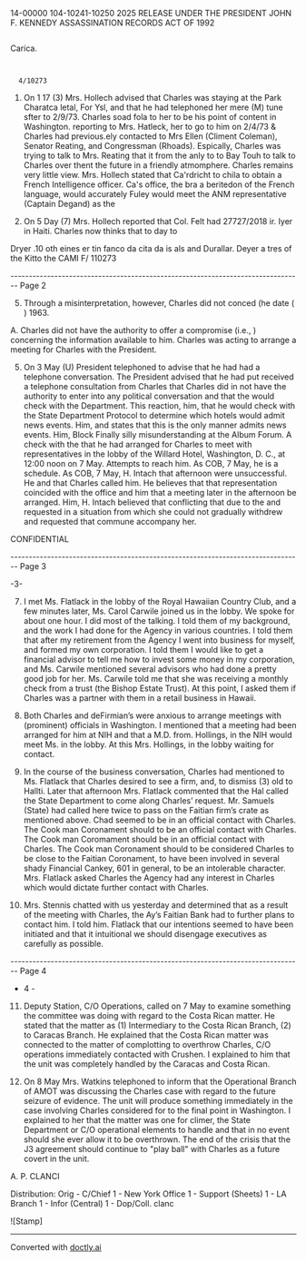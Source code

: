 14-00000
104-10241-10250
2025 RELEASE UNDER THE PRESIDENT JOHN F. KENNEDY ASSASSINATION RECORDS ACT OF 1992

```

```
Carica.

```

```
```

```
```
  4/10273
```

1. On 1 17 (3) Mrs. Hollech advised that Charles was staying at the Park Charatca letal, For Ysl, and that he had telephoned her mere (M) tune sfter to 2/9/73. Charles soad fola to her to be his point of content in Washington. reporting to Mrs. Hatleck, her to go to him on 2/4/73 & Charles had previous.ely contacted to Mrs Ellen (Climent Coleman), Senator Reating, and Congressman (Rhoads). Espically, Charles was trying to talk to Mrs. Reating that it from the anly to to Bay Touh to talk to Charles over thent the future in a friendly atmomphere. Charles remains very little view. Mrs. Hollech stated that Ca'rdricht to chila to obtain a French Intelligence officer. Ca's office, the bra a beritedon of the French language, would accurately Fuley would meet the ANM representative (Captain Degand) as the

2. On 5 Day (7) Mrs. Hollech reported that Col. Felt had 27727/2018 ir. Iyer in Haiti. Charles now thinks that to day to

Dryer .10 oth eines er tin fanco da cita da is als and Durallar. Deyer a tres of the Kitto the
CAMI F/ 110273


-------------------------------------------------------------------------------- Page 2

5. Through a misinterpretation, however, Charles did not conced (he date ( ) 1963.

A. Charles did not have the authority to offer a compromise (i.e., ) concerning the information available to him. Charles was acting to arrange a meeting for Charles with the President.

5. On 3 May (U) President telephoned to advise that he had had a telephone conversation. The President advised that he had put received a telephone consultation from Charles that Charles did in not have the authority to enter into any political conversation and that the would check with the Department. This reaction, him, that he would check with the State Department Protocol to determine which hotels would admit news events. Him, and states that this is the only manner admits news events. Him, Block Finally silly misunderstanding at the Album Forum. A check with the that he had arranged for Charles to meet with representatives in the lobby of the Willard Hotel, Washington, D. C., at 12:00 noon on 7 May. Attempts to reach him. As COB, 7 May, he is a schedule. As COB, 7 May, H. Intach that afternoon were unsuccessful. He and that Charles called him. He believes that that representation coincided with the office and him that a meeting later in the afternoon be arranged. Him, H. Intach believed that conflicting that due to the and requested in a situation from which she could not gradually withdrew and requested that commune accompany her.

CONFIDENTIAL


-------------------------------------------------------------------------------- Page 3

-3-

7. I met Ms. Flatlack in the lobby of the Royal Hawaiian Country Club, and a few minutes later, Ms. Carol Carwile joined us in the lobby. We spoke for about one hour. I did most of the talking. I told them of my background, and the work I had done for the Agency in various countries. I told them that after my retirement from the Agency I went into business for myself, and formed my own corporation. I told them I would like to get a financial advisor to tell me how to invest some money in my corporation, and Ms. Carwile mentioned several advisors who had done a pretty good job for her. Ms. Carwile told me that she was receiving a monthly check from a trust (the Bishop Estate Trust). At this point, I asked them if Charles was a partner with them in a retail business in Hawaii.

8. Both Charles and deFirmian’s were anxious to arrange meetings with (prominent) officials in Washington. I mentioned that a meeting had been arranged for him at NIH and that a M.D. from. Hollings, in the NIH would meet Ms. in the lobby. At this Mrs. Hollings, in the lobby waiting for contact.

9. In the course of the business conversation, Charles had mentioned to Ms. Flatlack that Charles desired to see a firm, and, to dismiss (3) old to Hallti. Later that afternoon Mrs. Flatlack commented that the Hal called the State Department to come along Charles’ request. Mr. Samuels (State) had called here twice to pass on the Faitian firm’s crate as mentioned above. Chad seemed to be in an official contact with Charles. The Cook man Coronament should to be an official contact with Charles. The Cook man Coromament should be in an official contact with Charles. The Cook man Coronament should to be considered Charles to be close to the Faitian Coronament, to have been involved in several shady Financial Cankey, 601 in general, to be an intolerable character. Mrs. Flatlack asked Charles the Agency had any interest in Charles which would dictate further contact with Charles.

10. Mrs. Stennis chatted with us yesterday and determined that as a result of the meeting with Charles, the Ay’s Faitian Bank had to further plans to contact him. I told him. Flatlack that our intentions seemed to have been initiated and that it intuitional we should disengage executives as carefully as possible.


-------------------------------------------------------------------------------- Page 4

- 4 -

11.  Deputy Station, C/O Operations, called on 7 May to examine something the committee was doing with regard to the Costa Rican matter. He stated that the matter as (1) Intermediary to the Costa Rican Branch, (2) to Caracas Branch. He explained that the Costa Rican matter was connected to the matter of complotting to overthrow Charles, C/O operations immediately contacted with Crushen. I explained to him that the unit was completely handled by the Caracas and Costa Rican.

12. On 8 May Mrs. Watkins telephoned to inform that the Operational Branch of AMOT was discussing the Charles case with regard to the future seizure of evidence. The unit will produce something immediately in the case involving Charles considered for to the final point in Washington. I explained to her that the matter was one for climer, the State Department or C/O operational elements to handle and that in no event should she ever allow it to be overthrown. The end of the crisis that the J3 agreement should continue to "play ball" with Charles as a future covert in the unit.

A. P. CLANCI

Distribution:
Orig - C/Chief
1 - New York Office
1 - Support (Sheets)
1 - LA Branch
1 - Infor (Central)
1 - Dop/Coll. clanc

![Stamp]


---
Converted with [doctly.ai](https://doctly.ai)